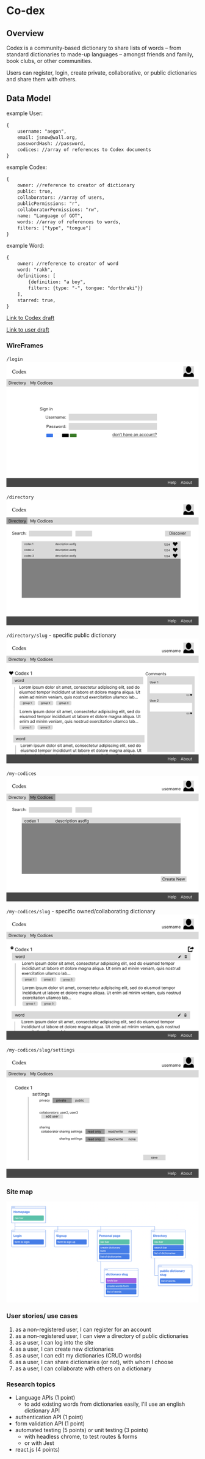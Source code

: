 # Co-dex

Overview
---
Codex is a community-based dictionary to share lists of words – from standard dictionaries to made-up languages – amongst friends and family, book clubs, or other communities.

Users can register, login, create private, collaborative, or public dictionaries and share them with others.


Data Model
---
example User:
```
{
	username: "aegon",
	email: jsnow@wall.org,
	passwordHash: //password,
	codices: //array of references to Codex documents
}
```

example Codex:
```
{
	owner: //reference to creator of dictionary
	public: true,
	collaborators: //array of users,
	publicPermissions: "r",
	collaboratorPermissions: "rw",
	name: "Language of GOT",
	words: //array of references to words,
	filters: ["type", "tongue"]
}
```

example Word:
```
{
	owner: //reference to creator of word
	word: "rakh",
	definitions: [
		{definition: "a boy", 
		filters: {type: "-", tongue: "dorthraki"}}
	],
	starred: true,
}
```
<a href = "models/codex.mjs">Link to Codex draft</a>

<a href = "models/user.mjs">Link to user draft</a>

### WireFrames
`/login`
![login](images/login.png)

`/directory`
![directory](images/directory.png)

`/directory/slug` - specific public dictionary
![directory slug](images/directory_slug.png)

`/my-codices`
![codices](images/codices.png)

`/my-codices/slug` - specific owned/collaborating dictionary
![codex](images/codex.png)

`/my-codices/slug/settings`
![settings](images/codex-settings.png)

### Site map
![site map](images/sitemap.png)

### User stories/ use cases
1. as a non-registered user, I can register for an account
2. as a non-registered user, I can view a directory of public dictionaries
3. as a user, I can log into the site
4. as a user, I can create new dictionaries
5. as a user, I can edit my dictionaries (CRUD words)
6. as a user, I can share dictionaries (or not), with whom I choose
7. as a user, I can collaborate with others on a dictionary

### Research topics
- Language APIs (1 point)
  - to add existing words from dictionaries easily, I'll use an english dictionary API
- authentication API (1 point)
- form validation API (1 point)
- automated testing (5 points) or unit testing (3 points)
  - with headless chrome, to test routes & forms
  - or with Jest
- react.js (4 points)